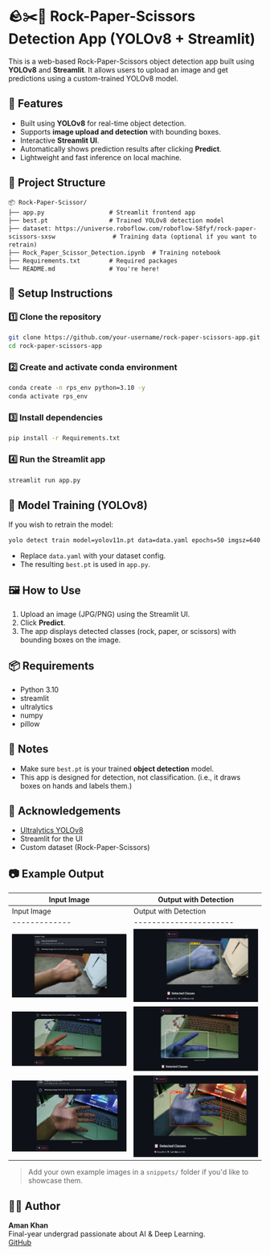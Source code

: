 
# 🪨✂️🧻 Rock-Paper-Scissors Detection App (YOLOv8 + Streamlit)

This is a web-based Rock-Paper-Scissors object detection app built using **YOLOv8** and **Streamlit**. It allows users to upload an image and get predictions using a custom-trained YOLOv8 model.

## 🚀 Features

- Built using **YOLOv8** for real-time object detection.
- Supports **image upload and detection** with bounding boxes.
- Interactive **Streamlit UI**.
- Automatically shows prediction results after clicking **Predict**.
- Lightweight and fast inference on local machine.

## 📁 Project Structure

```
📦 Rock-Paper-Scissor/
├── app.py                  # Streamlit frontend app
├── best.pt                 # Trained YOLOv8 detection model
├── dataset: https://universe.roboflow.com/roboflow-58fyf/rock-paper-scissors-sxsw                # Training data (optional if you want to retrain)
├── Rock_Paper_Scissor_Detection.ipynb  # Training notebook
├── Requirements.txt        # Required packages
└── README.md               # You're here!
```

## 🧪 Setup Instructions

### 1️⃣ Clone the repository
```bash
git clone https://github.com/your-username/rock-paper-scissors-app.git
cd rock-paper-scissors-app
```

### 2️⃣ Create and activate conda environment
```bash
conda create -n rps_env python=3.10 -y
conda activate rps_env
```

### 3️⃣ Install dependencies
```bash
pip install -r Requirements.txt
```

### 4️⃣ Run the Streamlit app
```bash
streamlit run app.py
```

## 🧠 Model Training (YOLOv8)

If you wish to retrain the model:
```bash
yolo detect train model=yolov11n.pt data=data.yaml epochs=50 imgsz=640
```

- Replace `data.yaml` with your dataset config.
- The resulting `best.pt` is used in `app.py`.

## 🖼️ How to Use

1. Upload an image (JPG/PNG) using the Streamlit UI.
2. Click **Predict**.
3. The app displays detected classes (rock, paper, or scissors) with bounding boxes on the image.

## 📦 Requirements

- Python 3.10
- streamlit
- ultralytics
- numpy
- pillow

## 📌 Notes

- Make sure `best.pt` is your trained **object detection** model.
- This app is designed for detection, not classification. (i.e., it draws boxes on hands and labels them.)

## 🙌 Acknowledgements

- [Ultralytics YOLOv8](https://github.com/ultralytics/ultralytics)
- Streamlit for the UI
- Custom dataset (Rock-Paper-Scissors)

## 📷 Example Output

| Input Image | Output with Detection |
|-------------|------------------------|
| Input Image | Output with Detection |
|-------------|----------------------|
| ![input](Samples/image.png) | ![output](Samples/image-1.png) |
| ![input](Samples/image-2.png) | ![output](Samples/image-3.png) |
| ![input](Samples/image-4.png) | ![output](Samples/image-5.png) |

> Add your own example images in a `snippets/` folder if you'd like to showcase them.

## 🧑‍💻 Author

**Aman Khan**  
Final-year undergrad passionate about AI & Deep Learning.  
[GitHub](https://github.com/Amankhan1009)
